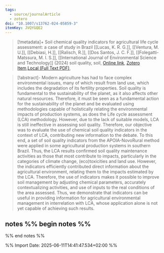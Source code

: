 ```yaml
---
tags:
  - source/journalArticle
  - zotero
doi: "10.1007/s13762-024-05859-3"
itemKey: JVQYGQE2
---
```

>[!metadata]+
> Soil chemical quality indicators for agricultural life cycle assessment: a case of study in Brazil
> [[Lucas, K. R. G.]], [[Ventura, M. U.]], [[Debiasi, H.]], [[Ralisch, R.]], [[Dos Santos, J. C. F.]], [[Folegatti-Matssura, M. I. S.]], 
> [[International Journal of Environmental Science and Technology]] (2024)
> soil quality, soil, 
> [Online link](https://link.springer.com/10.1007/s13762-024-05859-3), [Zotero Item](zotero://select/library/items/JVQYGQE2),[Local (Full Text PDF)](file://C:/Users/aburg/Documents/references/zotero/storage/I5KIW46B/Lucas2024_Soilchemical.pdf), 


>[!abstract]-
>Modern agriculture has had to face complex environmental issues, many of which result from land use, which includes the degradation of its fertility properties. Soil quality is fundamental to the sustainability of the planet, as it also affects other natural resources. Therefore, it must be seen as a fundamental action for the sustainability of the planet and be evaluated using methodologies capable of holistically relating the environmental impacts of production systems, as does the Life cycle assessment (LCA) methodology. However, due to the lack of suitable models, LCA is still ineffective in assessing soil quality. Therefore, our objective was to evaluate the use of chemical soil quality indicators in the context of LCA, contributing new information to the debate. To this end, a set of soil quality indicators from the APOIA-NovoRural method were applied in some agricultural production systems in southern Brazil. Thus, the LCA results confirmed soil quality maintenance activities as those that most contribute to impacts, particularly in the categories of climate change, (eco)toxicities and land use. However, the indicators efficiently contributed direct information about the agricultural environment, relating them to the impacts estimated by the LCA. Therefore, the use of indicators makes it possible to improve soil management by adjusting chemical parameters, accurately contextualizing activities, and use of inputs to the real conditions of the area assessed. Thus, we demonstrate that indicators can be useful in providing information for agricultural environmental management in interrelation with LCA, whose application alone is not yet capable of achieving such results.

## notes %% begin notes %%

%% end notes %%

%% Import Date: 2025-06-11T14:41:47.534+02:00 %%
